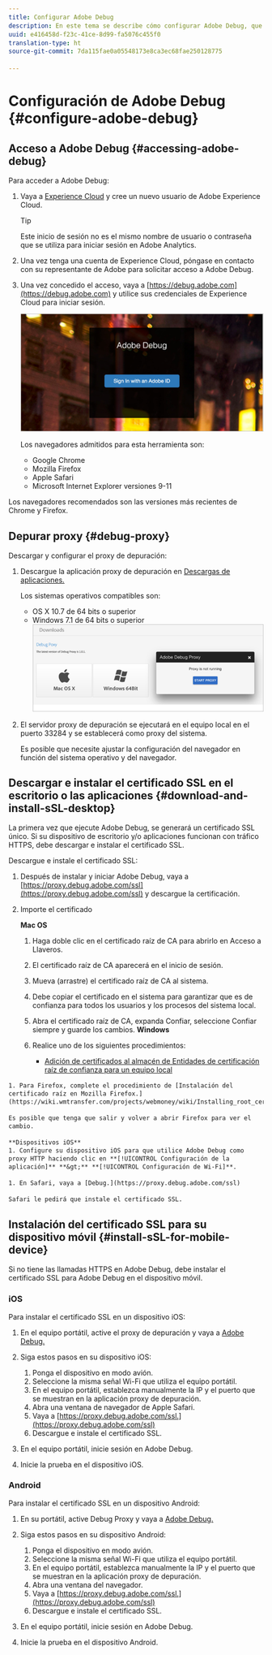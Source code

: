 ```yaml
---
title: Configurar Adobe Debug
description: En este tema se describe cómo configurar Adobe Debug, que puede utilizar para solucionar problemas con las implementaciones de Media SDK.
uuid: e416458d-f23c-41ce-8d99-fa5076c455f0
translation-type: ht
source-git-commit: 7da115fae0a05548173e8ca3ec68fae250128775

---
```



# Configuración de Adobe Debug {#configure-adobe-debug}

## Acceso a Adobe Debug {#accessing-adobe-debug}

Para acceder a Adobe Debug:

1. Vaya a [Experience Cloud](https://www.marketing.adobe.com) y cree un nuevo usuario de Adobe Experience Cloud.

   >[!TIP]
   >
   >Este inicio de sesión no es el mismo nombre de usuario o contraseña que se utiliza para iniciar sesión en Adobe Analytics.

1. Una vez tenga una cuenta de Experience Cloud, póngase en contacto con su representante de Adobe para solicitar acceso a Adobe Debug.
1. Una vez concedido el acceso, vaya a [https://debug.adobe.com](https://debug.adobe.com) y utilice sus credenciales de Experience Cloud para iniciar sesión.

   ![](assets/adobe-debug-login.png)

   Los navegadores admitidos para esta herramienta son:
   * Google Chrome
   * Mozilla Firefox
   * Apple Safari
   * Microsoft Internet Explorer versiones 9-11

Los navegadores recomendados son las versiones más recientes de Chrome y Firefox.

## Depurar proxy {#debug-proxy}

Descargar y configurar el proxy de depuración:

1. Descargue la aplicación proxy de depuración en [Descargas de aplicaciones.](https://debug.adobe.com/#/downloads)

   Los sistemas operativos compatibles son:
   * OS X 10.7 de 64 bits o superior
   * Windows 7.1 de 64 bits o superior
   ![](assets/debug-proxy-app.png)

1. El servidor proxy de depuración se ejecutará en el equipo local en el puerto 33284 y se establecerá como proxy del sistema.

   Es posible que necesite ajustar la configuración del navegador en función del sistema operativo y del navegador.

## Descargar e instalar el certificado SSL en el escritorio o las aplicaciones {#download-and-install-sSL-desktop}

La primera vez que ejecute Adobe Debug, se generará un certificado SSL único. Si su dispositivo de escritorio y/o aplicaciones funcionan con tráfico HTTPS, debe descargar e instalar el certificado SSL.

Descargue e instale el certificado SSL:

1. Después de instalar y iniciar Adobe Debug, vaya a [https://proxy.debug.adobe.com/ssl](https://proxy.debug.adobe.com/ssl) y descargue la certificación.
1. Importe el certificado

   **Mac OS**
   1. Haga doble clic en el certificado raíz de CA para abrirlo en Acceso a Llaveros.
   1. El certificado raíz de CA aparecerá en el inicio de sesión.
   1. Mueva (arrastre) el certificado raíz de CA al sistema.
   1. Debe copiar el certificado en el sistema para garantizar que es de confianza para todos los usuarios y los procesos del sistema local.
   1. Abra el certificado raíz de CA, expanda Confiar, seleccione Confiar siempre y guarde los cambios.
   **Windows**
   1. Realice uno de los siguientes procedimientos:

      * [Adición de certificados al almacén de Entidades de certificación raíz de confianza para un equipo local](https://technet.microsoft.com/es-es/library/cc754841.aspx#BKMK_addlocal)
<!--        * [How To Import a Trusted Root Certification Authority In Windows 7/Vista/XP](https://www.sqlservermart.com/HowTo/Windows_Import_Certificate.aspx) You might need to quit and reopen your browser to see the change.
-->

    1. Para Firefox, complete el procedimiento de [Instalación del certificado raíz en Mozilla Firefox.](https://wiki.wmtransfer.com/projects/webmoney/wiki/Installing_root_certificate_in_Mozilla_Firefox)
    
    Es posible que tenga que salir y volver a abrir Firefox para ver el cambio.
    
    **Dispositivos iOS**
    1. Configure su dispositivo iOS para que utilice Adobe Debug como proxy HTTP haciendo clic en **[!UICONTROL Configuración de la aplicación]** **&gt;** **[!UICONTROL Configuración de Wi-Fi]**.
    
    1. En Safari, vaya a [Debug.](https://proxy.debug.adobe.com/ssl)
    
    Safari le pedirá que instale el certificado SSL.

## Instalación del certificado SSL para su dispositivo móvil {#install-sSL-for-mobile-device}

Si no tiene las llamadas HTTPS en Adobe Debug, debe instalar el certificado SSL para Adobe Debug en el dispositivo móvil.

### iOS

Para instalar el certificado SSL en un dispositivo iOS:

1. En el equipo portátil, active el proxy de depuración y vaya a [Adobe Debug.](https://debug.adobe.com)
1. Siga estos pasos en su dispositivo iOS:
   1. Ponga el dispositivo en modo avión.
   1. Seleccione la misma señal Wi-Fi que utiliza el equipo portátil.
   1. En el equipo portátil, establezca manualmente la IP y el puerto que se muestran en la aplicación proxy de depuración.
   1. Abra una ventana de navegador de Apple Safari.
   1. Vaya a [https://proxy.debug.adobe.com/ssl.](https://proxy.debug.adobe.com/ssl)
   1. Descargue e instale el certificado SSL.

1. En el equipo portátil, inicie sesión en Adobe Debug.
1. Inicie la prueba en el dispositivo iOS.

### Android

Para instalar el certificado SSL en un dispositivo Android:

1. En su portátil, active Debug Proxy y vaya a [Adobe Debug.](https://debug.adobe.com)
1. Siga estos pasos en su dispositivo Android:
   1. Ponga el dispositivo en modo avión.
   1. Seleccione la misma señal Wi-Fi que utiliza el equipo portátil.
   1. En el equipo portátil, establezca manualmente la IP y el puerto que se muestran en la aplicación proxy de depuración.
   1. Abra una ventana del navegador.
   1. Vaya a [https://proxy.debug.adobe.com/ssl.](https://proxy.debug.adobe.com/ssl)
   1. Descargue e instale el certificado SSL.

1. En el equipo portátil, inicie sesión en Adobe Debug.
1. Inicie la prueba en el dispositivo Android.

